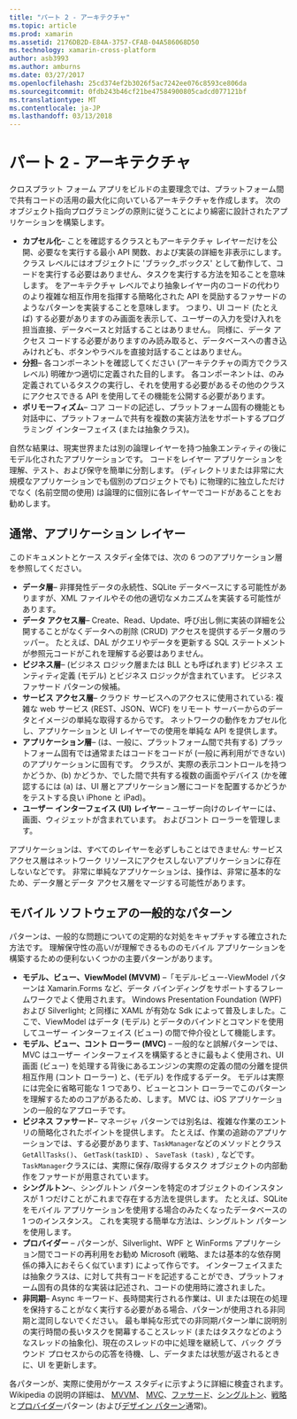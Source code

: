 ```yaml
---
title: "パート 2 - アーキテクチャ"
ms.topic: article
ms.prod: xamarin
ms.assetid: 2176DB2D-E84A-3757-CFAB-04A586068D50
ms.technology: xamarin-cross-platform
author: asb3993
ms.author: amburns
ms.date: 03/27/2017
ms.openlocfilehash: 25cd374ef2b3026f5ac7242ee076c8593ce806da
ms.sourcegitcommit: 0fdb243b46cf21be47584900805cadcd077121bf
ms.translationtype: MT
ms.contentlocale: ja-JP
ms.lasthandoff: 03/13/2018
---
```

# <a name="part-2---architecture"></a>パート 2 - アーキテクチャ

クロスプラット フォーム アプリをビルドの主要理念では、プラットフォーム間で共有コードの活用の最大化に向いているアーキテクチャを作成します。 次のオブジェクト指向プログラミングの原則に従うことにより綿密に設計されたアプリケーションを構築します。

-   **カプセル化**– ことを確認するクラスともアーキテクチャ レイヤーだけを公開、必要なを実行する最小 API 関数、および実装の詳細を非表示にします。 クラス レベルにはオブジェクトに 'ブラック_ボックス' として動作して、コードを実行する必要はありません、タスクを実行する方法を知ることを意味します。 をアーキテクチャ レベルでより抽象レイヤー内のコードの代わりのより複雑な相互作用を指揮する簡略化された API を奨励するファサードのようなパターンを実装することを意味します。 つまり、UI コード (たとえば) する必要がありますのみ画面を表示して、ユーザーの入力を受け入れを担当直接、データベースと対話することはありません。 同様に、データ アクセス コードする必要がありますのみ読み取ると、データベースへの書き込みけれども、ボタンやラベルを直接対話することはありません。
-   **分担**– 各コンポーネントを確認してください (アーキテクチャの両方でクラス レベル) 明確かつ適切に定義された目的します。 各コンポーネントは、のみ定義されているタスクの実行し、それを使用する必要があるその他のクラスにアクセスできる API を使用してその機能を公開する必要があります。
-   **ポリモーフィズム**– コア コードの記述し、プラットフォーム固有の機能とも対話中に、プラットフォームで共有を複数の実装方法をサポートするプログラミング インターフェイス (または抽象クラス)。


自然な結果は、現実世界または別の論理レイヤーを持つ抽象エンティティの後にモデル化されたアプリケーションです。 コードをレイヤー アプリケーションを理解、テスト、および保守を簡単に分割します。 (ディレクトリまたは非常に大規模なアプリケーションでも個別のプロジェクトでも) に物理的に独立しただけでなく (名前空間の使用) は論理的に個別に各レイヤーでコードがあることをお勧めします。

 <a name="Typical_Application_Layers" />


## <a name="typical-application-layers"></a>通常、アプリケーション レイヤー

このドキュメントとケース スタディ全体では、次の 6 つのアプリケーション層を参照してください。

-   **データ層**– 非揮発性データの永続性、SQLite データベースにする可能性がありますが、XML ファイルやその他の適切なメカニズムを実装する可能性があります。
-   **データ アクセス層**– Create、Read、Update、呼び出し側に実装の詳細を公開することがなくデータへの削除 (CRUD) アクセスを提供するデータ層のラッパー。 たとえば、DAL がクエリやデータを更新する SQL ステートメントが参照元コードがこれを理解する必要はありません。
-   **ビジネス層**– (ビジネス ロジック層または BLL とも呼ばれます) ビジネス エンティティ定義 (モデル) とビジネス ロジックが含まれています。 ビジネス ファサード パターンの候補。
-   **サービス アクセス層**– クラウド サービスへのアクセスに使用されている: 複雑な web サービス (REST、JSON、WCF) をリモート サーバーからのデータとイメージの単純な取得するからです。 ネットワークの動作をカプセル化し、アプリケーションと UI レイヤーでの使用を単純な API を提供します。
-   **アプリケーション層**– (は、一般に、プラットフォーム間で共有する) プラットフォーム固有では通常またはコードをコードが (一般に再利用ができない) のアプリケーションに固有です。 クラスが、実際の表示コントロールを持つかどうか、(b) かどうか、でした間で共有する複数の画面やデバイス (かを確認するには (a) は、UI 層とアプリケーション層にコードを配置するかどうかをテストする良い iPhone と iPad)。
-   **ユーザー インターフェイス (UI) レイヤー** – ユーザー向けのレイヤーには、画面、ウィジェットが含まれています。 およびコント ローラーを管理します。


アプリケーションは、すべてのレイヤーを必ずしもことはできません: サービス アクセス層はネットワーク リソースにアクセスしないアプリケーションに存在しないなどです。 非常に単純なアプリケーションは、操作は、非常に基本的なため、データ層とデータ アクセス層をマージする可能性があります。

 <a name="Common_Mobile_Software_Patterns" />


## <a name="common-mobile-software-patterns"></a>モバイル ソフトウェアの一般的なパターン

パターンは、一般的な問題についての定期的な対処をキャプチャする確立された方法です。 理解保守性の高い/が理解できるもののモバイル アプリケーションを構築するための便利ないくつかの主要パターンがあります。

-   **モデル、ビュー、ViewModel (MVVM)** –「モデル-ビュー-ViewModel パターンは Xamarin.Forms など、データ バインディングをサポートするフレームワークでよく使用されます。 Windows Presentation Foundation (WPF) および Silverlight; と同様に XAML が有効な Sdk によって普及しました。ここで、ViewModel はデータ (モデル) とデータのバインドとコマンドを使用してユーザー インターフェイス (ビュー) の間で仲介役として機能します。
-   **モデル、ビュー、コント ローラー (MVC)** – 一般的なと誤解パターンでは、MVC はユーザー インターフェイスを構築するときに最もよく使用され、UI 画面 (ビュー) を処理する背後にあるエンジンの実際の定義の間の分離を提供相互作用 (コント ローラー) と、(モデル) を作成するデータ。 モデルは実際には完全に省略可能な 1 つであり、ビューとコント ローラーでこのパターンを理解するためのコアがあるため、します。 MVC は、iOS アプリケーションの一般的なアプローチです。
-   **ビジネス ファサード**– マネージャ パターンでは別名は、複雑な作業のエントリの簡略化されたポイントを提供します。 たとえば、作業の追跡のアプリケーションでは、する必要があります、`TaskManager`などのメソッドとクラス`GetAllTasks()`、 `GetTask(taskID)` 、 `SaveTask (task)` , などです。`TaskManager`クラスには、実際に保存/取得するタスク オブジェクトの内部動作をファサードが用意されています。
-   **シングルトン**–、シングルトン パターンを特定のオブジェクトのインスタンスが 1 つだけことがこれまで存在する方法を提供します。 たとえば、SQLite をモバイル アプリケーションを使用する場合のみたくなったデータベースの 1 つのインスタンス。 これを実現する簡単な方法は、シングルトン パターンを使用します。
-   **プロバイダー** – パターンが、Silverlight、WPF と WinForms アプリケーション間でコードの再利用をお勧め Microsoft (戦略、または基本的な依存関係の挿入におそらく似ています) によって作らです。 インターフェイスまたは抽象クラスは、に対して共有コードを記述することができ、プラットフォーム固有の具体的な実装は記述され、コードの使用時に渡されました。
-   **非同期**– Async キーワード、長時間実行される作業は、UI または現在の処理を保持することがなく実行する必要がある場合、パターンが使用される非同期と混同しないでください。 最も単純な形式での非同期パターン単に説明別の実行時間の長いタスクを開幕することスレッド (またはタスクなどのようなスレッドの抽象化)、現在のスレッドの中に処理を継続して、バック グラウンド プロセスからの応答を待機、し、データまたは状態が返されるときに、UI を更新します。


各パターンが、実際に使用がケース スタディに示すように詳細に検査されます。 Wikipedia の説明の詳細は、 [MVVM](https://en.wikipedia.org/wiki/Model–view–viewmodel)、 [MVC](https://en.wikipedia.org/wiki/Model–view–controller)、[ファサード](http://en.wikipedia.org/wiki/Facade_pattern)、[シングルトン](http://en.wikipedia.org/wiki/Singleton_pattern)、[戦略](http://en.wikipedia.org/wiki/Strategy_pattern)と[プロバイダー](http://en.wikipedia.org/wiki/Provider_model)パターン (および[デザイン パターン](http://en.wikipedia.org/wiki/Design_Patterns)通常)。
